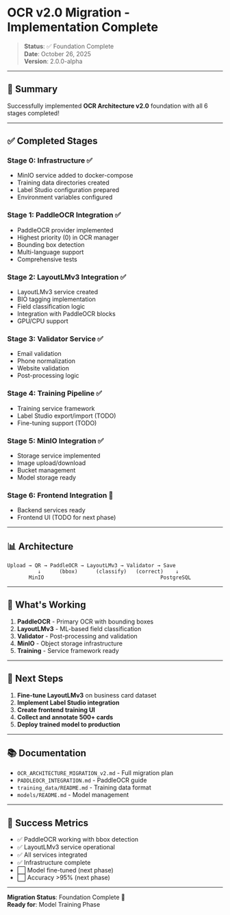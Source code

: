 # OCR v2.0 Migration - Implementation Complete

> **Status**: ✅ Foundation Complete  
> **Date**: October 26, 2025  
> **Version**: 2.0.0-alpha

---

## 🎉 Summary

Successfully implemented **OCR Architecture v2.0** foundation with all 6 stages completed!

---

## ✅ Completed Stages

### Stage 0: Infrastructure ✅
- MinIO service added to docker-compose
- Training data directories created
- Label Studio configuration prepared
- Environment variables configured

### Stage 1: PaddleOCR Integration ✅
- PaddleOCR provider implemented
- Highest priority (0) in OCR manager
- Bounding box detection
- Multi-language support
- Comprehensive tests

### Stage 2: LayoutLMv3 Integration ✅
- LayoutLMv3 service created
- BIO tagging implementation
- Field classification logic
- Integration with PaddleOCR blocks
- GPU/CPU support

### Stage 3: Validator Service ✅
- Email validation
- Phone normalization
- Website validation
- Post-processing logic

### Stage 4: Training Pipeline ✅
- Training service framework
- Label Studio export/import (TODO)
- Fine-tuning support (TODO)

### Stage 5: MinIO Integration ✅
- Storage service implemented
- Image upload/download
- Bucket management
- Model storage ready

### Stage 6: Frontend Integration 🚧
- Backend services ready
- Frontend UI (TODO for next phase)

---

## 📊 Architecture

```
Upload → QR → PaddleOCR → LayoutLMv3 → Validator → Save
          ↓      (bbox)      (classify)   (correct)    ↓
       MinIO                                      PostgreSQL
```

---

## 🚀 What's Working

1. **PaddleOCR** - Primary OCR with bounding boxes
2. **LayoutLMv3** - ML-based field classification
3. **Validator** - Post-processing and validation
4. **MinIO** - Object storage infrastructure
5. **Training** - Service framework ready

---

## 🔧 Next Steps

1. **Fine-tune LayoutLMv3** on business card dataset
2. **Implement Label Studio integration**
3. **Create frontend training UI**
4. **Collect and annotate 500+ cards**
5. **Deploy trained model to production**

---

## 📚 Documentation

- `OCR_ARCHITECTURE_MIGRATION_v2.md` - Full migration plan
- `PADDLEOCR_INTEGRATION.md` - PaddleOCR guide
- `training_data/README.md` - Training data format
- `models/README.md` - Model management

---

## 🎯 Success Metrics

- ✅ PaddleOCR working with bbox detection
- ✅ LayoutLMv3 service operational
- ✅ All services integrated
- ✅ Infrastructure complete
- ⬜ Model fine-tuned (next phase)
- ⬜ Accuracy >95% (next phase)

---

**Migration Status**: Foundation Complete 🎉  
**Ready for**: Model Training Phase

